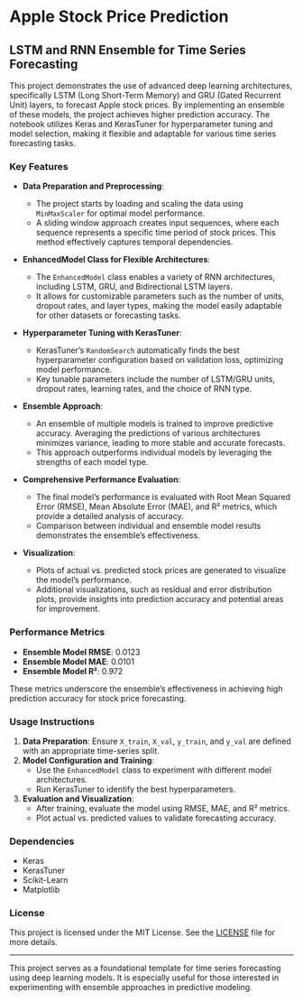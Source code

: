 # Apple Stock Price Prediction  
## LSTM and RNN Ensemble for Time Series Forecasting

This project demonstrates the use of advanced deep learning architectures, specifically LSTM (Long Short-Term Memory) and GRU (Gated Recurrent Unit) layers, to forecast Apple stock prices. By implementing an ensemble of these models, the project achieves higher prediction accuracy. The notebook utilizes Keras and KerasTuner for hyperparameter tuning and model selection, making it flexible and adaptable for various time series forecasting tasks.

### Key Features
- **Data Preparation and Preprocessing**:  
  - The project starts by loading and scaling the data using `MinMaxScaler` for optimal model performance. 
  - A sliding window approach creates input sequences, where each sequence represents a specific time period of stock prices. This method effectively captures temporal dependencies.
  
- **EnhancedModel Class for Flexible Architectures**:  
  - The `EnhancedModel` class enables a variety of RNN architectures, including LSTM, GRU, and Bidirectional LSTM layers.  
  - It allows for customizable parameters such as the number of units, dropout rates, and layer types, making the model easily adaptable for other datasets or forecasting tasks.

- **Hyperparameter Tuning with KerasTuner**:  
  - KerasTuner’s `RandomSearch` automatically finds the best hyperparameter configuration based on validation loss, optimizing model performance.
  - Key tunable parameters include the number of LSTM/GRU units, dropout rates, learning rates, and the choice of RNN type.

- **Ensemble Approach**:  
  - An ensemble of multiple models is trained to improve predictive accuracy. Averaging the predictions of various architectures minimizes variance, leading to more stable and accurate forecasts.  
  - This approach outperforms individual models by leveraging the strengths of each model type.

- **Comprehensive Performance Evaluation**:  
  - The final model’s performance is evaluated with Root Mean Squared Error (RMSE), Mean Absolute Error (MAE), and R² metrics, which provide a detailed analysis of accuracy.
  - Comparison between individual and ensemble model results demonstrates the ensemble’s effectiveness.

- **Visualization**:  
  - Plots of actual vs. predicted stock prices are generated to visualize the model’s performance.
  - Additional visualizations, such as residual and error distribution plots, provide insights into prediction accuracy and potential areas for improvement.

### Performance Metrics
- **Ensemble Model RMSE**: 0.0123
- **Ensemble Model MAE**: 0.0101
- **Ensemble Model R²**: 0.972

These metrics underscore the ensemble’s effectiveness in achieving high prediction accuracy for stock price forecasting.

### Usage Instructions
1. **Data Preparation**: Ensure `X_train`, `X_val`, `y_train`, and `y_val` are defined with an appropriate time-series split.
2. **Model Configuration and Training**:  
   - Use the `EnhancedModel` class to experiment with different model architectures.
   - Run KerasTuner to identify the best hyperparameters.
3. **Evaluation and Visualization**:  
   - After training, evaluate the model using RMSE, MAE, and R² metrics.  
   - Plot actual vs. predicted values to validate forecasting accuracy.

### Dependencies
- Keras
- KerasTuner
- Scikit-Learn
- Matplotlib

### License
This project is licensed under the MIT License. See the [LICENSE](LICENSE) file for more details.

---

This project serves as a foundational template for time series forecasting using deep learning models. It is especially useful for those interested in experimenting with ensemble approaches in predictive modeling.

